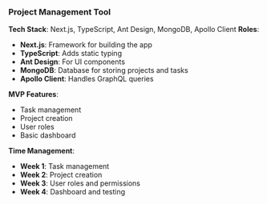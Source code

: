 
###  **Project Management Tool**

**Tech Stack**: Next.js, TypeScript, Ant Design, MongoDB, Apollo Client **Roles**:

-   **Next.js**: Framework for building the app
-   **TypeScript**: Adds static typing
-   **Ant Design**: For UI components
-   **MongoDB**: Database for storing projects and tasks
-   **Apollo Client**: Handles GraphQL queries

**MVP Features**:

-   Task management
-   Project creation
-   User roles
-   Basic dashboard

**Time Management**:

-   **Week 1**: Task management
-   **Week 2**: Project creation
-   **Week 3**: User roles and permissions
-   **Week 4**: Dashboard and testing